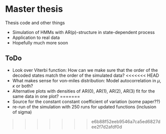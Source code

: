 # Master thesis
Thesis code and other things

- Simulation of HMMs with AR(p)-structure in state-dependent process
- Application to real data
- Hopefully much more soon


## ToDo

- Look over Viterbi function: How can we make sure that the order of the decoded states match the order of the simulated data? 
<<<<<<< HEAD
- What makes sense for von-miles distribution: Model autocorrelation in $\mu$, $\kappa$ or both?
- Alternative plots with densities of AR(0), AR(1), AR(2), AR(3) fit for the same data in one plot?
=======
- Source for the constant constant coefficient of variation (some paper??)
- re-run of the simulation with 250 runs for updated functions (inclusion of sigma)
>>>>>>> e6b88f52eeb9546a7ca5ed6827dee2f7d2afdf0d
